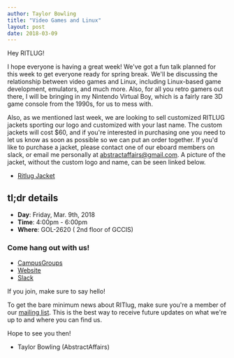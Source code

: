 ```yaml
---
author: Taylor Bowling
title: "Video Games and Linux"
layout: post
date: 2018-03-09
---
```


Hey RITLUG! 

I hope everyone is having a great week! We've got a fun talk planned for this week to get everyone ready for spring break. We'll be discussing the relationship between video games and Linux, including Linux-based game development, emulators, and much more. Also, for all you retro gamers out there, I will be bringing in my Nintendo Virtual Boy, which is a fairly rare 3D game console from the 1990s, for us to mess with.

Also, as we mentioned last week, we are looking to sell customized RITLUG jackets sporting our logo and customized with your last name. The custom jackets will cost $60, and if you're interested in purchasing one you need to let us know as soon as possible so we can put an order together. If you'd like to purchase a jacket, please contact one of our eboard members on slack, or email me personally at abstractaffairs@gmail.com. A picture of the jacket, without the custom logo and name, can be seen linked below.

* [Ritlug Jacket](https://drive.google.com/open?id=1JdZr9Q3PKWjlpQYOV0scZHEp8hQk2zB0 "Ritlug Base Jacket")

## tl;dr details

* **Day**: Friday, Mar. 9th, 2018
* **Time**: 4:00pm - 6:00pm
* **Where**: GOL-2620 ( 2nd floor of GCCIS)

### Come hang out with us!

* [CampusGroups](https://campusgroups.rit.edu/student_community?club_id=16071 "
RITlug on CampusGroups")
* [Website](http://ritlug.com "RIT Linux Users Group website")
* [Slack](https://rit-lug.slack.com/signup "Join the RITlug Slack")

If you join, make sure to say hello!

To get the bare minimum news about RITlug, make sure you're a member of our
[mailing list](https://groups.google.com/forum/#!forum/ritlug-announce "RITlug 
mailing list - Google Groups"). This is the best way to receive future updates
on what we're up to and where you can find us.

Hope to see you then!

- Taylor Bowling (AbstractAffairs)
